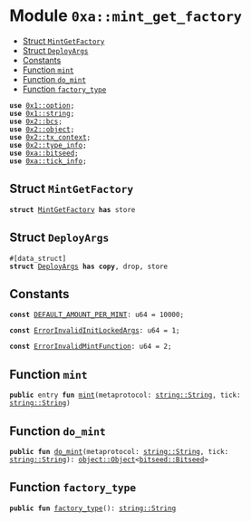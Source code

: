
<a id="0xa_mint_get_factory"></a>

# Module `0xa::mint_get_factory`



-  [Struct `MintGetFactory`](#0xa_mint_get_factory_MintGetFactory)
-  [Struct `DeployArgs`](#0xa_mint_get_factory_DeployArgs)
-  [Constants](#@Constants_0)
-  [Function `mint`](#0xa_mint_get_factory_mint)
-  [Function `do_mint`](#0xa_mint_get_factory_do_mint)
-  [Function `factory_type`](#0xa_mint_get_factory_factory_type)


<pre><code><b>use</b> <a href="">0x1::option</a>;
<b>use</b> <a href="">0x1::string</a>;
<b>use</b> <a href="">0x2::bcs</a>;
<b>use</b> <a href="">0x2::object</a>;
<b>use</b> <a href="">0x2::tx_context</a>;
<b>use</b> <a href="">0x2::type_info</a>;
<b>use</b> <a href="bitseed.md#0xa_bitseed">0xa::bitseed</a>;
<b>use</b> <a href="tick_info.md#0xa_tick_info">0xa::tick_info</a>;
</code></pre>



<a id="0xa_mint_get_factory_MintGetFactory"></a>

## Struct `MintGetFactory`



<pre><code><b>struct</b> <a href="mint_get_factory.md#0xa_mint_get_factory_MintGetFactory">MintGetFactory</a> <b>has</b> store
</code></pre>



<a id="0xa_mint_get_factory_DeployArgs"></a>

## Struct `DeployArgs`



<pre><code>#[data_struct]
<b>struct</b> <a href="mint_get_factory.md#0xa_mint_get_factory_DeployArgs">DeployArgs</a> <b>has</b> <b>copy</b>, drop, store
</code></pre>



<a id="@Constants_0"></a>

## Constants


<a id="0xa_mint_get_factory_DEFAULT_AMOUNT_PER_MINT"></a>



<pre><code><b>const</b> <a href="mint_get_factory.md#0xa_mint_get_factory_DEFAULT_AMOUNT_PER_MINT">DEFAULT_AMOUNT_PER_MINT</a>: u64 = 10000;
</code></pre>



<a id="0xa_mint_get_factory_ErrorInvalidInitLockedArgs"></a>



<pre><code><b>const</b> <a href="mint_get_factory.md#0xa_mint_get_factory_ErrorInvalidInitLockedArgs">ErrorInvalidInitLockedArgs</a>: u64 = 1;
</code></pre>



<a id="0xa_mint_get_factory_ErrorInvalidMintFunction"></a>



<pre><code><b>const</b> <a href="mint_get_factory.md#0xa_mint_get_factory_ErrorInvalidMintFunction">ErrorInvalidMintFunction</a>: u64 = 2;
</code></pre>



<a id="0xa_mint_get_factory_mint"></a>

## Function `mint`



<pre><code><b>public</b> entry <b>fun</b> <a href="mint_get_factory.md#0xa_mint_get_factory_mint">mint</a>(metaprotocol: <a href="_String">string::String</a>, tick: <a href="_String">string::String</a>)
</code></pre>



<a id="0xa_mint_get_factory_do_mint"></a>

## Function `do_mint`



<pre><code><b>public</b> <b>fun</b> <a href="mint_get_factory.md#0xa_mint_get_factory_do_mint">do_mint</a>(metaprotocol: <a href="_String">string::String</a>, tick: <a href="_String">string::String</a>): <a href="_Object">object::Object</a>&lt;<a href="bitseed.md#0xa_bitseed_Bitseed">bitseed::Bitseed</a>&gt;
</code></pre>



<a id="0xa_mint_get_factory_factory_type"></a>

## Function `factory_type`



<pre><code><b>public</b> <b>fun</b> <a href="mint_get_factory.md#0xa_mint_get_factory_factory_type">factory_type</a>(): <a href="_String">string::String</a>
</code></pre>
